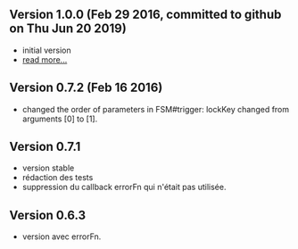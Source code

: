 Version 1.0.0 (Feb 29 2016, committed to github on Thu Jun 20 2019)
---------------------------
- initial version
- [read more...](http://github.com/jguillod/imed-javascript-finite-state-machine)

Version 0.7.2 (Feb 16 2016)
-------------
- changed the order of parameters in FSM#trigger: lockKey changed from arguments [0] to [1].

Version 0.7.1
-------------
- version stable
- rédaction des tests
- suppression du callback errorFn qui n'était pas utilisée.

Version 0.6.3
-------------
- version avec errorFn.